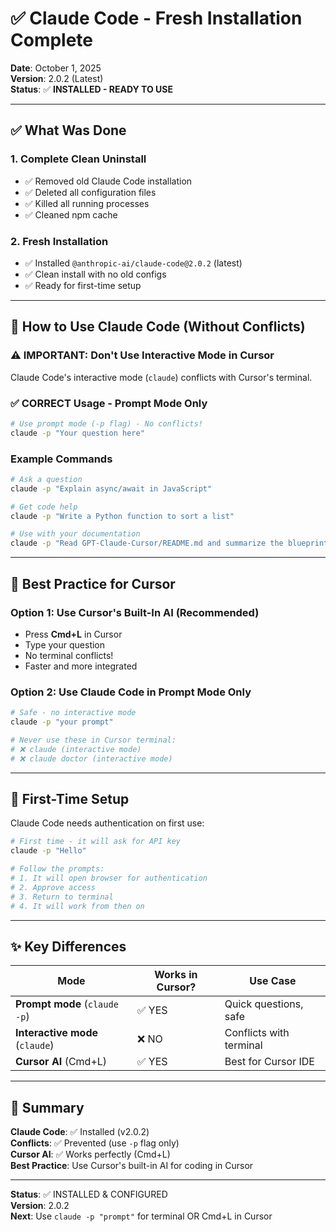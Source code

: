 # ✅ Claude Code - Fresh Installation Complete

**Date**: October 1, 2025  
**Version**: 2.0.2 (Latest)  
**Status**: ✅ **INSTALLED - READY TO USE**

---

## ✅ What Was Done

### 1. Complete Clean Uninstall
- ✅ Removed old Claude Code installation
- ✅ Deleted all configuration files
- ✅ Killed all running processes
- ✅ Cleaned npm cache

### 2. Fresh Installation
- ✅ Installed `@anthropic-ai/claude-code@2.0.2` (latest)
- ✅ Clean install with no old configs
- ✅ Ready for first-time setup

---

## 🚀 How to Use Claude Code (Without Conflicts)

### ⚠️ IMPORTANT: Don't Use Interactive Mode in Cursor

Claude Code's interactive mode (`claude`) conflicts with Cursor's terminal.

### ✅ CORRECT Usage - Prompt Mode Only

```bash
# Use prompt mode (-p flag) - No conflicts!
claude -p "Your question here"
```

### Example Commands

```bash
# Ask a question
claude -p "Explain async/await in JavaScript"

# Get code help
claude -p "Write a Python function to sort a list"

# Use with your documentation
claude -p "Read GPT-Claude-Cursor/README.md and summarize the blueprint"
```

---

## 🎯 Best Practice for Cursor

### Option 1: Use Cursor's Built-In AI (Recommended)
- Press **Cmd+L** in Cursor
- Type your question
- No terminal conflicts!
- Faster and more integrated

### Option 2: Use Claude Code in Prompt Mode Only

```bash
# Safe - no interactive mode
claude -p "your prompt"

# Never use these in Cursor terminal:
# ❌ claude (interactive mode)
# ❌ claude doctor (interactive mode)
```

---

## 🔧 First-Time Setup

Claude Code needs authentication on first use:

```bash
# First time - it will ask for API key
claude -p "Hello"

# Follow the prompts:
# 1. It will open browser for authentication
# 2. Approve access
# 3. Return to terminal
# 4. It will work from then on
```

---

## ✨ Key Differences

| Mode | Works in Cursor? | Use Case |
|------|------------------|----------|
| **Prompt mode** (`claude -p`) | ✅ YES | Quick questions, safe |
| **Interactive mode** (`claude`) | ❌ NO | Conflicts with terminal |
| **Cursor AI** (Cmd+L) | ✅ YES | Best for Cursor IDE |

---

## 🎊 Summary

**Claude Code**: ✅ Installed (v2.0.2)  
**Conflicts**: ✅ Prevented (use `-p` flag only)  
**Cursor AI**: ✅ Works perfectly (Cmd+L)  
**Best Practice**: Use Cursor's built-in AI for coding in Cursor  

---

**Status**: ✅ INSTALLED & CONFIGURED  
**Version**: 2.0.2  
**Next**: Use `claude -p "prompt"` for terminal OR Cmd+L in Cursor
